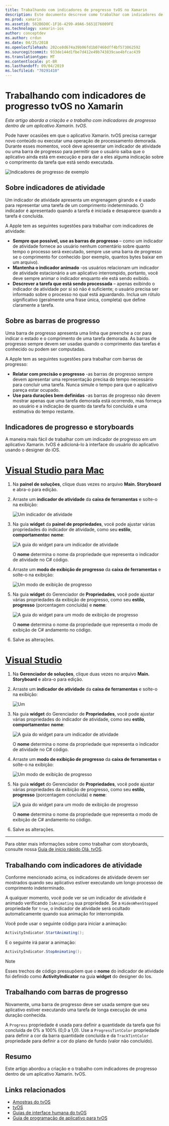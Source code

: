 ```yaml
---
title: Trabalhando com indicadores de progresso tvOS no Xamarin
description: Este documento descreve como trabalhar com indicadores de progresso em um aplicativo tvOS criado com o Xamarin. Ele aborda as barras de progresso e os indicadores de atividade.
ms.prod: xamarin
ms.assetid: 582B6D0C-1F16-4299-A9A6-5651E76009FE
ms.technology: xamarin-ios
author: conceptdev
ms.author: crdun
ms.date: 04/25/2018
ms.openlocfilehash: 202ce8d674a39b06fd1b07460dff4bf573062592
ms.sourcegitcommit: 933de144d1fbe7d412e49b743839cae4bfcac439
ms.translationtype: MT
ms.contentlocale: pt-BR
ms.lasthandoff: 09/04/2019
ms.locfileid: "70291410"
---
```

# <a name="working-with-tvos-progress-indicators-in-xamarin"></a>Trabalhando com indicadores de progresso tvOS no Xamarin

_Este artigo aborda a criação e o trabalho com indicadores de progresso dentro de um aplicativo Xamarin. tvOS._

Pode haver ocasiões em que o aplicativo Xamarin. tvOS precisa carregar novo conteúdo ou executar uma operação de processamento demorada. Durante esses momentos, você deve apresentar um indicador de atividade ou uma barra de progresso para permitir que o usuário saiba que o aplicativo ainda está em execução e para dar a eles alguma indicação sobre o comprimento da tarefa que está sendo executada.

![Indicadores de progresso de exemplo](progress-indicators-images/intro01.png "Indicadores de progresso de exemplo")

## <a name="about-activity-indicators"></a>Sobre indicadores de atividade

Um indicador de atividade apresenta um engrenagem girando e é usado para representar uma tarefa de um comprimento indeterminado. O indicador é apresentado quando a tarefa é iniciada e desaparece quando a tarefa é concluída.

A Apple tem as seguintes sugestões para trabalhar com indicadores de atividade:

- **Sempre que possível, use as barras de progresso** – como um indicador de atividade fornece ao usuário nenhum comentário sobre quanto tempo o processo será executado, sempre use uma barra de progresso se o comprimento for conhecido (por exemplo, quantos bytes baixar em um arquivo).
- **Mantenha o indicador animado** -os usuários relacionam um indicador de atividade estacionário a um aplicativo interrompido, portanto, você deve sempre animar o indicador enquanto ele está sendo exibido.
- **Descrever a tarefa que está sendo processada** – apenas exibindo o indicador de atividade por si só não é suficiente; o usuário precisa ser informado sobre o processo no qual está aguardando. Inclua um rótulo significativo (geralmente uma frase única, completa) que define claramente a tarefa.

## <a name="about-progress-bars"></a>Sobre as barras de progresso

Uma barra de progresso apresenta uma linha que preenche a cor para indicar o estado e o comprimento de uma tarefa demorada. As barras de progresso sempre devem ser usadas quando o comprimento das tarefas é conhecido ou podem ser computadas.

A Apple tem as seguintes sugestões para trabalhar com barras de progresso:

- **Relatar com precisão o progresso** -as barras de progresso sempre devem apresentar uma representação precisa do tempo necessário para concluir uma tarefa. Nunca simule o tempo para que o aplicativo pareça estar ocupado.
- **Use para durações bem definidas** -as barras de progresso não devem mostrar apenas que uma tarefa demorada está ocorrendo, mas forneça ao usuário e a indicação de quanto da tarefa foi concluída e uma estimativa do tempo restante.

## <a name="progress-indicators-and-storyboards"></a>Indicadores de progresso e storyboards

A maneira mais fácil de trabalhar com um indicador de progresso em um aplicativo Xamarin. tvOS é adicioná-lo à interface do usuário do aplicativo usando o designer do iOS.

# <a name="visual-studio-for-mactabmacos"></a>[Visual Studio para Mac](#tab/macos)

1. Na **painel de soluções**, clique duas vezes no arquivo **Main. Storyboard** e abra-o para edição.

2. Arraste um **indicador de atividade** da **caixa de ferramentas** e solte-o na exibição: 

    ![Um indicador de atividade](progress-indicators-images/activity01.png "Um indicador de atividade")

3. Na guia **widget** da **painel de propriedades**, você pode ajustar várias propriedades do indicador de atividade, como seu **estilo**, **comportamento**e **nome**: 

    ![A guia do widget para um indicador de atividade](progress-indicators-images/activity02.png "A guia do widget para um indicador de atividade")
    
    O **nome** determina o nome da propriedade que representa o indicador de atividade no C# código.

4. Arraste um **modo de exibição de progresso** da **caixa de ferramentas** e solte-o na exibição: 

    ![Um modo de exibição de progresso](progress-indicators-images/activity03.png "Um modo de exibição de progresso")

5. Na guia **widget** do Gerenciador de **Propriedades**, você pode ajustar várias propriedades da exibição de progresso, como seu **estilo**, **progresso** (porcentagem concluída) e **nome**: 

    ![A guia do widget para um modo de exibição de progresso](progress-indicators-images/activity04.png "A guia do widget para um modo de exibição de progresso")
    
    O **nome** determina o nome da propriedade que representa o modo de exibição de C# andamento no código.

6. Salve as alterações.

# <a name="visual-studiotabwindows"></a>[Visual Studio](#tab/windows)

1. Na **Gerenciador de soluções**, clique duas vezes no arquivo **Main. Storyboard** e abra-o para edição.

2. Arraste um **indicador de atividade** da **caixa de ferramentas** e solte-o na exibição: 

    ![Um](progress-indicators-images/activity01-vs.png
    "indicador de atividade de um indicador de atividade")

3. Na guia **widget** do Gerenciador de **Propriedades**, você pode ajustar várias propriedades do indicador de atividade, como seu **estilo**, **comportamento**e **nome**: 

    ![A guia do widget para um indicador de atividade](progress-indicators-images/activity02-vs.png "A guia do widget para um indicador de atividade")

    O **nome** determina o nome da propriedade que representa o indicador de atividade no C# código.

4. Arraste um **modo de exibição de progresso** da **caixa de ferramentas** e solte-o na exibição: 

   ![Um modo de exibição de progresso](progress-indicators-images/activity03-vs.png "Um modo de exibição de progresso")

5. Na guia **widget** do Gerenciador de **Propriedades**, você pode ajustar várias propriedades da exibição de progresso, como seu **estilo**, **progresso** (porcentagem concluída) e **nome**: 

    ![A guia do widget para um modo de exibição de progresso](progress-indicators-images/activity04-vs.png "A guia do widget para um modo de exibição de progresso")
    
    O **nome** determina o nome da propriedade que representa o modo de exibição de C# andamento no código.

6. Salve as alterações.

-----

Para obter mais informações sobre como trabalhar com storyboards, consulte nossa [Guia de início rápido Olá, tvOS](~/ios/tvos/get-started/hello-tvos.md). 

## <a name="working-with-activity-indicators"></a>Trabalhando com indicadores de atividade

Conforme mencionado acima, os indicadores de atividade devem ser mostrados quando seu aplicativo estiver executando um longo processo de comprimento indeterminado.

A qualquer momento, você pode ver se um indicador de atividade é animado verificando `IsAnimating` sua propriedade. Se a `HidesWhenStopped` propriedade for `true`, o indicador de atividade será ocultado automaticamente quando sua animação for interrompida.

Você pode usar o seguinte código para iniciar a animação: 

```csharp
ActivityIndicator.StartAnimating();
```

E o seguinte irá parar a animação:

```csharp
ActivityIndicator.StopAnimating();
```

> [!NOTE]
> Esses trechos de código pressupõem que o **nome** do indicador de atividade foi definido como **ActivityIndicator** na guia **widget** do designer do Ios.

## <a name="working-with-progress-bars"></a>Trabalhando com barras de progresso

Novamente, uma barra de progresso deve ser usada sempre que seu aplicativo estiver executando uma tarefa de longa execução de uma duração conhecida. 

A `Progress` propriedade é usada para definir a quantidade da tarefa que foi concluída de 0% a 100% (0,0 a 1,0). Use a `ProgressTintColor` propriedade para definir a cor da barra quantidade concluída e da `TrackTintColor` propriedade para definir a cor do plano de fundo (valor não concluído).

## <a name="summary"></a>Resumo

Este artigo abordou a criação e o trabalho com indicadores de progresso dentro de um aplicativo Xamarin. tvOS.

## <a name="related-links"></a>Links relacionados

- [Amostras do tvOS](https://docs.microsoft.com/samples/browse/?products=xamarin&term=Xamarin.iOS+tvOS)
- [tvOS](https://developer.apple.com/tvos/)
- [Guias de interface humana do tvOS](https://developer.apple.com/tvos/human-interface-guidelines/)
- [Guia de programação de aplicativo para tvOS](https://developer.apple.com/library/prerelease/tvos/documentation/General/Conceptual/AppleTV_PG/)
